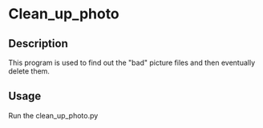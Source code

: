 # Clean_up_photo

## Description

This program is used to find out the "bad" picture files and then eventually delete them.

## Usage

Run the clean_up_photo.py
